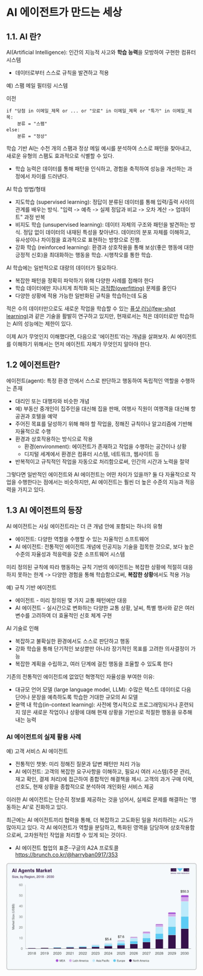 # AI 에이전트가 만드는 세상

## 1.1. AI 란?

AI(Artificial Intelligence): 인간의 지능적 사고와 **학습 능력**을 모방하여 구현한 컴퓨터 시스템

- 데이터로부터 스스로 규칙을 발견하고 적용

예) 스팸 메일 필터링 시스템

이전

```
if "당첨 in 이메일_제목 or ... or "모료" in 이메일_제목 or "특가" in 이메일_제목:
    분류 = "스팸"
else:
    분류 = "정상"
```

학습 기반 AI는 수천 개의 스팸과 정상 메일 예시를 분석하여 스스로 패턴을 찾아내고, 새로운 유형의 스팸도 효과적으로 식별할 수 있다.

- 학습 능력은 데이터를 통해 패턴을 인식하고, 경험을 축적하여 성능을 개선하는 과정에서 차이를 드러낸다.

AI 학습 방법/형태

- 지도학습 (supervised learning): 정답이 분류된 데이터를 통해 입력/출력 사이의 관계를 배우는 방식. "입력 -> 예측 -> 실제 정답과 비교 -> 오차 계산 -> 업데이트" 과정 반복
- 비지도 학습 (unsupervised learning): 데이터 자체의 구조와 패턴을 발견하는 방식. 정답 없이 데이터의 내재된 특성을 찾아낸다. 데이터의 분포 자체를 이해하고, 유사성이나 차이점을 효과적으로 표현하는 방향으로 진행.
- 강화 학습 (reinforced learning): 환경과 상호작용을 통해 보상(좋은 행동에 대한 긍정적 신호)을 최대화하는 행동을 학습. 시행착오를 통한 학습.

AI 학습에는 일반적으로 대량의 데이터가 필요하다.

- 복잡한 패턴을 정확히 파악하기 위해 다양한 사례를 접해야 한다
- 학습 데이터에만 지나치게 최적화 되는 [과적합(overfitting)](https://developers.google.com/machine-learning/crash-course/overfitting/overfitting?hl=ko) 문제를 줄인다
- 다양한 상황에 적용 가능한 일반화된 규칙을 학습하는데 도움

적은 수의 데이터만으로도 새로운 작업을 학습할 수 있는 [퓨샷 러닝(few-shot learning)](https://www.ibm.com/kr-ko/think/topics/few-shot-learning)과 같은 기술을 활발히 연구하고 있지만, 현재로서는 적은 데이터로만 학습하는 AI의 성능에는 제한이 있다.

이제 AI가 무엇인지 이해했다면, 다음으로 '에이전트'라는 개념을 살펴보자. AI 에이전트를 이해하기 위해서는 먼저 에이전트 자체가 무엇인지 알아야 한다.

## 1.2 에이전트란?

에이전트(agent): 특정 환경 안에서 스스로 판단하고 행동하여 독립적인 역할을 수행하는 존재

- 대리인 또는 대행자와 비슷한 개념
- 예) 부동산 중개인이 집주인을 대신해 집을 판매, 여행사 직원이 여행객을 대신해 항공권과 호텔을 예약
- 주어진 목표를 달성하기 위해 해야 할 작업을, 정해진 규칙이나 알고리즘에 기반해 자율적으로 수행
- 환경과 상호작용하는 방식으로 작용
  - 환경(environment): 에이전트가 존재하고 작업을 수행하는 공간이나 상황
  - 디지털 세계에서 환경은 컴퓨터 시스템, 네트워크, 웹사이트 등
- 반복적이고 규칙적인 작업을 자동으로 처리함으로써, 인간의 시간과 노력을 절약

그렇다면 일반적인 에이전트와 AI 에이전트는 어떤 차이가 있을까? 둘 다 자율적으로 작업을 수행한다는 점에서는 비슷하지만, AI 에이전트는 훨씬 더 높은 수준의 지능과 적응력을 가지고 있다.

## 1.3 AI 에이전트의 등장

AI 에이전트는 사실 에이전트라는 더 큰 개념 안에 포함되는 하나의 유형

- 에이전트: 다양한 역할을 수행할 수 있는 자율적인 소프트웨어
- AI 에이전트: 전통적인 에이전트 개념에 인공지능 기술을 접목한 것으로, 보다 높은 수준의 자율성과 적응력을 갖춘 소프트웨어 시스템

미리 정의된 규칙에 따라 행동하는 규칙 기반의 에이전트는 복잡한 상황에 적절히 대응하지 못하는 한계
-> 다양한 경험을 통해 학습함으로써, **복잡한 상황**에서도 적용 가능

예) 규칙 기반 에이전트

- 에이전트 - 미리 정의된 몇 가지 교통 패턴에만 대응
- AI 에이전트 - 실시간으로 변화하는 다양한 교통 상황, 날씨, 특별 행사와 같은 여러 변수를 고려하여 더 효율적인 신호 체계 구현

AI 기술로 인해

- 복잡하고 불확실한 환경에서도 스스로 판단하고 행동
- 강화 학습을 통해 단기적인 보상뿐만 아니라 장기적인 목표를 고려한 의사결정이 가능
- 복잡한 계획을 수립하고, 여러 단계에 걸친 행동을 조율할 수 있도록 한다

기존의 전통적인 에이전트에 없었던 혁명적인 자율성을 부여한 이유:

- 대규모 언어 모델 (large language model, LLM): 수많은 텍스트 데이터로 다음 단어나 문장을 예측하도록 학습한 거대한 규모의 AI 모델
- 문맥 내 학습(in-context learning): 사전에 명시적으로 프로그래밍되거나 훈련되지 않은 새로운 작업이나 상황에 대해 현재 상황을 기반으로 적절한 행동을 유추해내는 능력

### AI 에이전트의 실제 활용 사례

예) 고객 서비스 AI 에이전트

- 전통적인 챗봇: 미리 정해진 질문과 답변 패턴만 처리 가능
- AI 에이전트: 고객의 복잡한 요구사항을 이해하고, 필요시 여러 시스템(주문 관리, 재고 확인, 결제 처리)에 접근하여 종합적인 해결책을 제시. 고객의 과거 구매 이력, 선호도, 현재 상황을 종합적으로 분석하여 개인화된 서비스 제공

이러한 AI 에이전트는 단순히 정보를 제공하는 것을 넘어서, 실제로 문제를 해결하는 '행동하는 AI'로 진화하고 있다.

최근에는 AI 에이전트끼리 협력을 통해, 더 복잡하고 고도화된 일을 처리하려는 시도가 많아지고 있다. 각 AI 에이전트가 역할을 분담하고, 특화된 영역을 담당하며 상호작용함으로써, 고차원적인 작업을 처리할 수 있게 되는 것이다.

- AI 에이전트 협업의 표준-구글의 A2A 프로토콜 https://brunch.co.kr/@harryban0917/353

![ai-agents-market](./img/ai-agents-market.webp)
